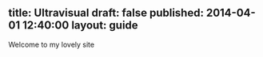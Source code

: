 title: Ultravisual
draft: false
published: 2014-04-01 12:40:00
layout: guide
---
 
Welcome to my lovely site
